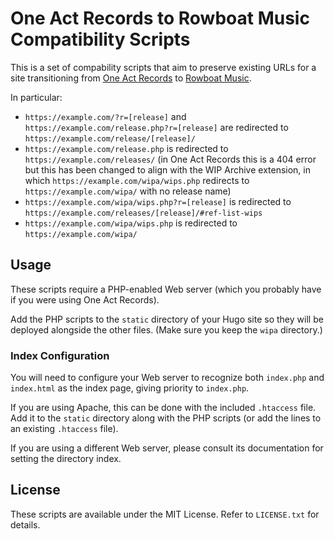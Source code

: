 # One Act Records to Rowboat Music Compatibility Scripts

This is a set of compability scripts that aim to preserve existing URLs for a site transitioning from [One Act Records](https://github.com/jack126guy/oneactrecords) to [Rowboat Music](https://github.com/jack126guy/rowboat-music).

In particular:

* `https://example.com/?r=[release]` and `https://example.com/release.php?r=[release]` are redirected to `https://example.com/release/[release]/`
* `https://example.com/release.php` is redirected to `https://example.com/releases/` (in One Act Records this is a 404 error but this has been changed to align with the WIP Archive extension, in which `https://example.com/wipa/wips.php` redirects to `https://example.com/wipa/` with no release name)
* `https://example.com/wipa/wips.php?r=[release]` is redirected to `https://example.com/releases/[release]/#ref-list-wips`
* `https://example.com/wipa/wips.php` is redirected to `https://example.com/wipa/`

## Usage

These scripts require a PHP-enabled Web server (which you probably have if you were using One Act Records).

Add the PHP scripts to the `static` directory of your Hugo site so they will be deployed alongside the other files. (Make sure you keep the `wipa` directory.)

### Index Configuration

You will need to configure your Web server to recognize both `index.php` and `index.html` as the index page, giving priority to `index.php`.

If you are using Apache, this can be done with the included `.htaccess` file. Add it to the `static` directory along with the PHP scripts (or add the lines to an existing `.htaccess` file).

If you are using a different Web server, please consult its documentation for setting the directory index.

## License

These scripts are available under the MIT License. Refer to `LICENSE.txt` for details.
